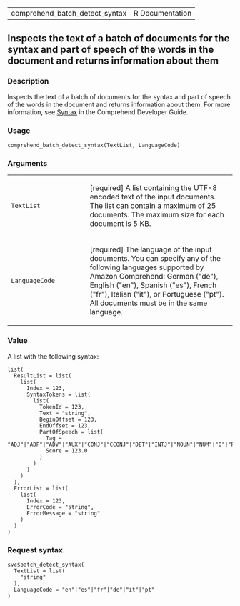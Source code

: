 <table style="width: 100%;">
<tbody>
<tr class="odd">
<td>comprehend_batch_detect_syntax</td>
<td style="text-align: right;">R Documentation</td>
</tr>
</tbody>
</table>

## Inspects the text of a batch of documents for the syntax and part of speech of the words in the document and returns information about them

### Description

Inspects the text of a batch of documents for the syntax and part of
speech of the words in the document and returns information about them.
For more information, see
[Syntax](https://docs.aws.amazon.com/comprehend/latest/dg/how-syntax.html)
in the Comprehend Developer Guide.

### Usage

    comprehend_batch_detect_syntax(TextList, LanguageCode)

### Arguments

<table>
<colgroup>
<col style="width: 35%" />
<col style="width: 65%" />
</colgroup>
<tbody>
<tr class="odd">
<td><code
id="comprehend_batch_detect_syntax_:_TextList">TextList</code></td>
<td><p>[required] A list containing the UTF-8 encoded text of the input
documents. The list can contain a maximum of 25 documents. The maximum
size for each document is 5 KB.</p></td>
</tr>
<tr class="even">
<td><code
id="comprehend_batch_detect_syntax_:_LanguageCode">LanguageCode</code></td>
<td><p>[required] The language of the input documents. You can specify
any of the following languages supported by Amazon Comprehend: German
("de"), English ("en"), Spanish ("es"), French ("fr"), Italian ("it"),
or Portuguese ("pt"). All documents must be in the same
language.</p></td>
</tr>
</tbody>
</table>

### Value

A list with the following syntax:

    list(
      ResultList = list(
        list(
          Index = 123,
          SyntaxTokens = list(
            list(
              TokenId = 123,
              Text = "string",
              BeginOffset = 123,
              EndOffset = 123,
              PartOfSpeech = list(
                Tag = "ADJ"|"ADP"|"ADV"|"AUX"|"CONJ"|"CCONJ"|"DET"|"INTJ"|"NOUN"|"NUM"|"O"|"PART"|"PRON"|"PROPN"|"PUNCT"|"SCONJ"|"SYM"|"VERB",
                Score = 123.0
              )
            )
          )
        )
      ),
      ErrorList = list(
        list(
          Index = 123,
          ErrorCode = "string",
          ErrorMessage = "string"
        )
      )
    )

### Request syntax

    svc$batch_detect_syntax(
      TextList = list(
        "string"
      ),
      LanguageCode = "en"|"es"|"fr"|"de"|"it"|"pt"
    )
